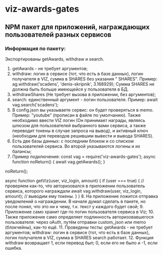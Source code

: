 # viz-awards-gates
## NPM пакет для приложений, награждающих пользователей разных сервисов
### Информация по пакету:
Экспортированы getAwards, withdraw и search.
1. getAwards - не требует аргументов;
2. withdraw: логин в сервисе (тот, что есть в базе данных), логин получателя в VIZ, сумма в SHARES без указания " SHARES". Пример:
ag.withdraw('scadens', 'denis-skripnik', 3.168929);
Сумма SHARES не должна быть больше имеющейся у пользователя в БД.
3. withdrawShares (Не требует вызова в приложении, без аргументов);
4. search: единственный аргумент - логин пользователя.
Пример:
await vag.search('scadens');
5. В config.json вы указываете сервис: он будет проверяться в memo. Пример: "youtube" (прописан в файле по умолчанию).
Также необходимо ввести VIZ логин (Он принимает награды, являясь шлюзом для пользователей выбранного вами сервиса, а также переводит токены в случае запроса на вывод), и активный ключ (необходим для переводов решившим вывести и вывода SHARES).
6. Есть две базы данных: с последним блоком и со списком пользователей сервиса. Во второй указываются логины и их балансы;
7. Пример подключения:
const vag = require('viz-awards-gates');
async function noReturn() {
await vag.getAwards();
}

noReturn();

async function getViz(user, viz_login, amount) {
if (user === true) { // проверяем как-то, что авторизовался в приложении пользователь сервиса, которого награждали
await vag.withdraw(user, viz_login, amount); // выводим ему токены.
}
}
8. На приложение ложится отправка уведомлений о награждении. В начале думал сделать в пакете, но после понял, что это ни к чему, т.к. текст у каждого будет свой;
9. Приложение само хранит где-то логин пользователя сервиса в Viz;
10. Также приложение само определяет подлинность авторизовавшегося пользователя: через oAuth, путём отправки custom_json или memo (блокчейны), как-то ещё.
11. Проведены тесты:
getAwards - не требует аргументов;
withdraw: логин в сервисе (тот, что есть в базе данных), логин получателя в VIZ, сумма в SHARES 
search работает.
12. Функция withdraw возвращает 1, если перевод был; 0, если его не было и -1, если ошибка.